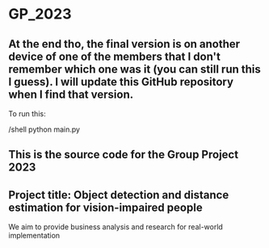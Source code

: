 # GP_2023

## At the end tho, the final version is on another device of one of the members that I don't remember which one was it (you can still run this I guess). I will update this GitHub repository when I find that version.

To run this:

/shell python main.py


## This is the source code for the Group Project 2023
## Project title: Object detection and distance estimation for vision-impaired people

We aim to provide business analysis and research for real-world implementation

